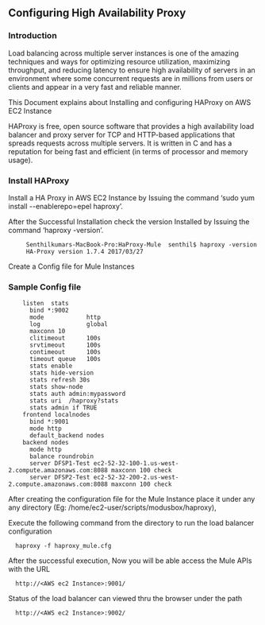 ## Configuring High Availability Proxy ##

### Introduction

Load balancing across multiple server instances is one of the amazing techniques and ways for optimizing resource utilization, maximizing throughput, and reducing latency to ensure high availability of servers in an environment where some concurrent requests are in millions from users or clients and appear in a very fast and reliable manner. 

This Document explains about Installing and configuring HAProxy on AWS EC2 Instance

HAProxy is free, open source software that provides a high availability load balancer and proxy server for TCP and HTTP-based applications that spreads requests across multiple servers. It is written in C and has a reputation for being fast and efficient (in terms of processor and memory usage).

### Install HAProxy

Install a HA Proxy in AWS EC2 Instance by Issuing the command ‘sudo yum install --enablerepo=epel haproxy’.

After the Successful Installation check the version Installed by Issuing the command ‘haproxy -version’.

         Senthilkumars-MacBook-Pro:HaProxy-Mule  senthil$ haproxy -version
         HA-Proxy version 1.7.4 2017/03/27

Create a Config file for Mule Instances

### Sample Config file


        listen  stats
          bind *:9002
          mode            http
          log             global
          maxconn 10
          clitimeout      100s
          srvtimeout      100s
          contimeout      100s
          timeout queue   100s
          stats enable
          stats hide-version
          stats refresh 30s
          stats show-node
          stats auth admin:mypassword
          stats uri  /haproxy?stats
          stats admin if TRUE
        frontend localnodes
          bind *:9001
          mode http
          default_backend nodes
        backend nodes
          mode http
          balance roundrobin
          server DFSP1-Test ec2-52-32-100-1.us-west-2.compute.amazonaws.com:8088 maxconn 100 check
          server DFSP2-Test ec2-52-32-200-2.us-west-2.compute.amazonaws.com:8088 maxconn 100 check

After creating the configuration file for the Mule Instance place it under any any directory (Eg: /home/ec2-user/scripts/modusbox/haproxy), 

Execute the following command from the directory to run the load balancer configuration

      haproxy -f haproxy_mule.cfg

After the successful execution, Now you will be able access the Mule APIs with the URL

      http://<AWS ec2 Instance>:9001/

Status of the load balancer can viewed thru the browser under the path

      http://<AWS ec2 Instance>:9002/
